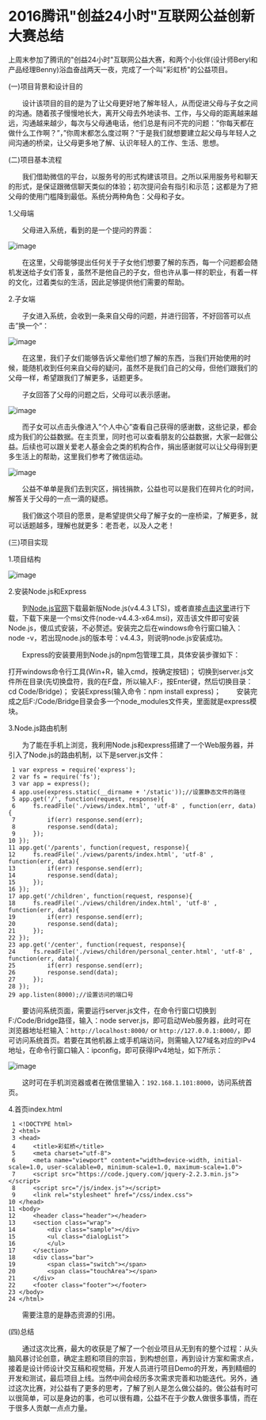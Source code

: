 # 2016腾讯"创益24小时"互联网公益创新大赛总结


上周末参加了腾讯的"创益24小时"互联网公益大赛，和两个小伙伴(设计师Beryl和产品经理Benny)浴血奋战两天一夜，完成了一个叫"彩虹桥"的公益项目。

 

(一)项目背景和设计目的

　　设计该项目的目的是为了让父母更好地了解年轻人，从而促进父母与子女之间的沟通。随着孩子慢慢地长大，离开父母去外地读书、工作，与父母的距离越来越远，沟通越来越少，每次与父母通电话，他们总是有问不完的问题：”你每天都在做什么工作啊？”，”你周末都怎么度过啊？”于是我们就想要建立起父母与年轻人之间沟通的桥梁，让父母更多地了解、认识年轻人的工作、生活、思想。

 

(二)项目基本流程

　　我们借助微信的平台，以服务号的形式构建该项目。之所以采用服务号和聊天的形式，是保证跟微信聊天类似的体验；初次提问会有指引和示范；这都是为了把父母的使用门槛降到最低。系统分两种角色：父母和子女。

 

1.父母端

　　父母进入系统，看到的是一个提问的界面：

 
![image](https://user-images.githubusercontent.com/9566362/227754109-09857c8c-fa88-423d-ae76-38da5e29bfd5.png)


　　在这里，父母能够提出任何关于子女他们想要了解的东西，每一个问题都会随机发送给子女们答复，虽然不是他自己的子女，但也许从事一样的职业，有着一样的文化，过着类似的生活，因此足够提供他们需要的帮助。

 

2.子女端

　　子女进入系统，会收到一条来自父母的问题，并进行回答，不好回答可以点击”换一个”：

 
![image](https://user-images.githubusercontent.com/9566362/227754114-093b187a-c3f4-4012-abd9-850773df85e8.png)


　　在这里，我们子女们能够告诉父辈他们想了解的东西，当我们开始使用的时候，能随机收到任何来自父母的疑问，虽然不是我们自己的父母，但他们跟我们的父母一样，希望跟我们了解更多，话题更多。

　　子女回答了父母的问题之后，父母可以表示感谢。

![image](https://user-images.githubusercontent.com/9566362/227754116-09470da8-961b-4edf-80fa-af023800af05.png)


　　而子女可以点击头像进入”个人中心”查看自己获得的感谢数，这些记录，都会成为我们的公益数据。在主页里，同时也可以查看朋友的公益数据，大家一起做公益。后续也可以跟关爱老人基金会之类的机构合作，捐出感谢就可以让父母得到更多生活上的帮助，这里我们参考了微信运动。

![image](https://user-images.githubusercontent.com/9566362/227754123-e4f9afc7-6b5b-44a5-9270-4e5eaf4b7e0f.png)


　　公益不单单是我们去到灾区，捐钱捐款，公益也可以是我们在碎片化的时间，解答关于父母的一点一滴的疑惑。

　　我们做这个项目的愿景，是希望提供父母了解子女的一座桥梁，了解更多，就可以话题越多，理解也就更多：老吾老，以及人之老！

 

(三)项目实现

1.项目结构

 
![image](https://user-images.githubusercontent.com/9566362/227754129-001a74f0-901a-4822-a46e-c040ce3477c4.png)

 

2.安装Node.js和Express

　　到[Node.js官网](https://nodejs.org/en/)下载最新版Node.js(v4.4.3 LTS)，或者直接[点击这里](https://nodejs.org/dist/v4.4.3/node-v4.4.3-x64.msi)进行下载，下载下来是一个msi文件(node-v4.4.3-x64.msi)，双击该文件即可安装Node.js，傻瓜式安装，不必赘述。安装完之后在windows命令行窗口输入：node -v，若出现node.js的版本号：v4.4.3，则说明node.js安装成功。

　　Express的安装要用到Node.js的npm包管理工具，具体安装步骤如下：

打开windows命令行工具(Win+R，输入cmd，按确定按钮)；
切换到server.js文件所在目录(先切换盘符，我的在F盘，所以输入F:，按Enter键，然后切换目录：cd Code/Bridge)；
安装Express(输入命令：npm install express)；
　　安装完成之后F:/Code/Bridge目录会多一个node_modules文件夹，里面就是express模块。

 

3.Node.js路由机制

　　为了能在手机上浏览，我利用Node.js和express搭建了一个Web服务器，并引入了Node.js的路由机制，以下是server.js文件：

```
 1 var express = require('express');
 2 var fs = require('fs');
 3 var app = express();
 4 app.use(express.static(__dirname + '/static'));//设置静态文件的路径
 5 app.get('/', function(request, response){
 6     fs.readFile('./views/index.html', 'utf-8' , function(err, data){
 7         if(err) response.send(err);
 8         response.send(data);
 9     });
10 });
11 app.get('/parents', function(request, response){
12     fs.readFile('./views/parents/index.html', 'utf-8' , function(err, data){
13         if(err) response.send(err);
14         response.send(data);
15     });
16 });
17 app.get('/children', function(request, response){
18     fs.readFile('./views/children/index.html', 'utf-8' , function(err, data){
19         if(err) response.send(err);
20         response.send(data);
21     });
22 });
23 app.get('/center', function(request, response){
24     fs.readFile('./views/children/personal_center.html', 'utf-8' , function(err, data){
25         if(err) response.send(err);
26         response.send(data);
27     });
28 });
29 app.listen(8000);//设置访问的端口号
```
　　要访问系统页面，需要运行server.js文件，在命令行窗口切换到F:/Code/Bridge路径，输入：node server.js，即可启动Web服务器，此时可在浏览器地址栏输入：`http://localhost:8000/` or `http://127.0.0.1:8000/`，即可访问系统首页。若要在其他机器上或手机端访问，则需输入127域名对应的IPv4地址，在命令行窗口输入：ipconfig，即可获得IPv4地址，如下所示：

![image](https://user-images.githubusercontent.com/9566362/227754143-7dd7e971-0bec-44fc-81fc-7b46679d0fca.png)


　　这时可在手机浏览器或者在微信里输入：`192.168.1.101:8000`，访问系统首页。

 

4.首页index.html

```
 1 <!DOCTYPE html>
 2 <html>
 3 <head>
 4     <title>彩虹桥</title>
 5     <meta charset="utf-8">
 6     <meta name="viewport" content="width=device-width, initial-scale=1.0, user-scalable=0, minimum-scale=1.0, maximum-scale=1.0">
 7     <script src="https://code.jquery.com/jquery-2.2.3.min.js"></script>
 8     <script src="/js/index.js"></script>
 9     <link rel="stylesheet" href="/css/index.css">
10 </head>
11 <body>
12     <header class="header"></header>
13     <section class="wrap">
14         <div class="sample"></div>
15         <ul class="dialogList">
16         </ul>
17     </section>
18     <div class="bar">
19         <span class="switch"></span>
20         <span class="touchArea"></span>
21     </div>
22     <footer class="footer"></footer>
23 </body>
24 </html>
```
　　需要注意的是静态资源的引用。

 

(四)总结

　　通过这次比赛，最大的收获是了解了一个创业项目从无到有的整个过程：从头脑风暴讨论创意，确定主题和项目的宗旨，到构想创意，再到设计方案和需求点，接着是设计师设计交互稿和视觉稿，开发人员进行项目Demo的开发，再到精细的开发和测试，最后项目上线。当然中间会经历多次需求完善和功能迭代。另外，通过这次比赛，对公益有了更多的思考，了解了别人是怎么做公益的。做公益有时可以很简单，可以是身边的事，也可以很有趣，公益不在于少数人做很多事情，而在于很多人贡献一点点力量。


<EditInfo time="2016-04-26 12:16" title="阅读(917)  评论(0)" />
